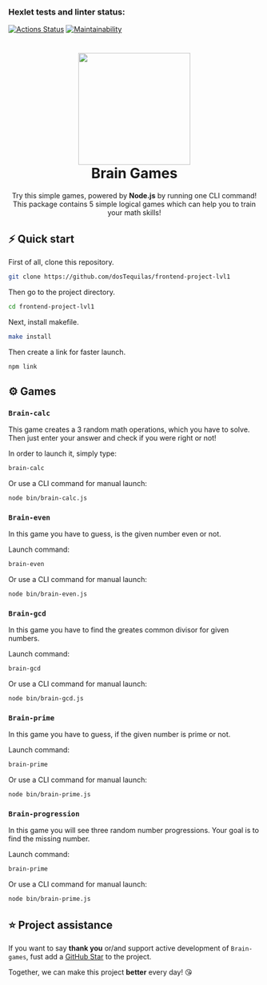 ### Hexlet tests and linter status:

[![Actions Status](https://github.com/dosTequilas/frontend-project-lvl1/workflows/hexlet-check/badge.svg)](https://github.com/dosTequilas/frontend-project-lvl1/actions)
[![Maintainability](https://api.codeclimate.com/v1/badges/526d0ea9844feaf96697/maintainability)](https://codeclimate.com/github/dosTequilas/frontend-project-lvl1/maintainability)

<h1 align="center">
  <img src="https://cdn1.ozone.ru/s3/multimedia-5/wc1200/6053175281.jpg" width="224px"/><br/>
  Brain Games
</h1>

<p align="center">Try this simple games, powered by <b>Node.js</b> by running one CLI command! 
This package contains 5 simple logical games which can help you to train your math skills!

## ⚡️ Quick start

First of all, clone this repository.

```bash
git clone https://github.com/dosTequilas/frontend-project-lvl1
```

Then go to the project directory.

```bash
cd frontend-project-lvl1
```

Next, install makefile.

```bash
make install
```

Then create a link for faster launch.

```bash
npm link
```

## ⚙️ Games

### `Brain-calc`

This game creates a 3 random math operations, which you have to solve. Then just enter your answer and check if you were right or not!

In order to launch it, simply type:

```bash
brain-calc
```

Or use a CLI command for manual launch:

```bash
node bin/brain-calc.js
```

### `Brain-even`

In this game you have to guess, is the given number even or not.

Launch command:

```bash
brain-even
```

Or use a CLI command for manual launch:

```bash
node bin/brain-even.js
```

### `Brain-gcd`

In this game you have to find the greates common divisor for given numbers.

Launch command:

```bash
brain-gcd
```

Or use a CLI command for manual launch:

```bash
node bin/brain-gcd.js
```

### `Brain-prime`

In this game you have to guess, if the given number is prime or not.

Launch command:

```bash
brain-prime
```

Or use a CLI command for manual launch:

```bash
node bin/brain-prime.js
```

### `Brain-progression`

In this game you will see three random number progressions. Your goal is to find the missing number.

Launch command:

```bash
brain-prime
```

Or use a CLI command for manual launch:

```bash
node bin/brain-prime.js
```

## ⭐️ Project assistance

If you want to say **thank you** or/and support active development of `Brain-games`, fust add a [GitHub Star](https://github.com/dosTequilas/frontend-project-lvl1) to the project.

Together, we can make this project **better** every day! 😘
